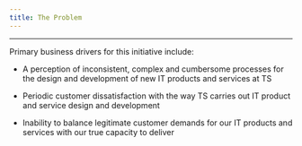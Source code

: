 ```yaml
---
title: The Problem
---
```

-----------------------------------------------------------------
Primary business drivers for this initiative include:

* A perception of inconsistent, complex and cumbersome processes for the design and development of new IT products and services at TS

* Periodic customer dissatisfaction with the way TS carries out IT product and service design and development

* Inability to balance legitimate customer demands for our IT products and services with our true capacity to deliver


